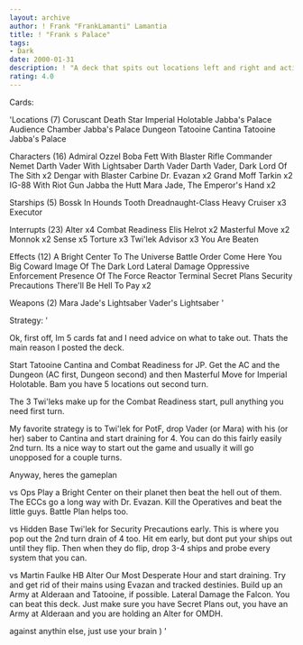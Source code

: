```yaml
---
layout: archive
author: ! Frank "FrankLamanti" Lamantia
title: ! "Frank s Palace"
tags:
- Dark
date: 2000-01-31
description: ! "A deck that spits out locations left and right and activates a ton of force while beating down."
rating: 4.0
---
```

Cards: 

'Locations (7)
Coruscant
Death Star
Imperial Holotable
Jabba's Palace Audience Chamber
Jabba's Palace Dungeon
Tatooine Cantina
Tatooine Jabba's Palace

Characters (16)
Admiral Ozzel
Boba Fett With Blaster Rifle
Commander Nemet
Darth Vader With Lightsaber
Darth Vader
Darth Vader, Dark Lord Of The Sith  x2
Dengar with Blaster Carbine
Dr. Evazan  x2
Grand Moff Tarkin  x2
IG-88 With Riot Gun
Jabba the Hutt
Mara Jade, The Emperor's Hand	x2

Starships (5)
Bossk In Hounds Tooth
Dreadnaught-Class Heavy Cruiser  x3
Executor

Interrupts (23)
Alter  x4
Combat Readiness
Elis Helrot  x2
Masterful Move	x2
Monnok	x2
Sense  x5
Torture  x3
Twi'lek Advisor  x3
You Are Beaten

Effects (12)
A Bright Center To The Universe
Battle Order
Come Here You Big Coward
Image Of The Dark Lord
Lateral Damage
Oppressive Enforcement
Presence Of The Force
Reactor Terminal
Secret Plans
Security Precautions
There'll Be Hell To Pay  x2

Weapons (2)
Mara Jade's Lightsaber
Vader's Lightsaber
'

Strategy: '

Ok, first off, Im 5 cards fat and I need advice on what to take out.  Thats the main reason I posted the deck.

Start Tatooine Cantina and Combat Readiness for JP.  Get the AC and the Dungeon (AC first, Dungeon second) and then Masterful Move for Imperial Holotable.  Bam you have 5 locations out second turn.

The 3 Twi'leks make up for the Combat Readiness start, pull anything you need first turn.

My favorite strategy is to Twi'lek for PotF, drop Vader (or Mara) with his (or her) saber to Cantina and start draining for 4.  You can do this fairly easily 2nd turn.  Its a nice way to start out the game and usually it will go unopposed for a couple turns.

Anyway, heres the gameplan

vs Ops  Play a Bright Center on their planet then beat the hell out of them.  The ECCs go a long way with Dr. Evazan.	Kill the Operatives and beat the little guys.  Battle Plan helps too.

vs Hidden Base  Twi'lek for Security Precautions early.  This is where you pop out the 2nd turn drain of 4 too.  Hit em early, but dont put your ships out until they flip.  Then when they do flip, drop 3-4 ships and probe every system that you can.

vs Martin Faulke HB  Alter Our Most Desperate Hour and start draining.  Try and get rid of their mains using Evazan and tracked destinies.  Build up an Army at Alderaan and Tatooine, if possible.  Lateral Damage the Falcon.  You can beat this deck.  Just make sure you have Secret Plans out, you have an Army at Alderaan and you are holding an Alter for OMDH.

against anythin else, just use your brain ) '